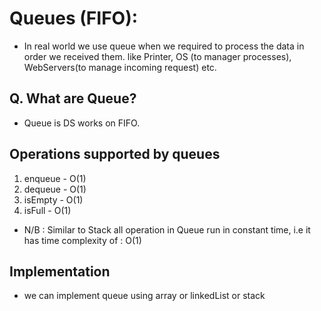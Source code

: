 # Queues (FIFO):

- In real world we use queue when we required to process the data in order we received them.
  like Printer, OS (to manager processes), WebServers(to manage incoming request) etc.

## Q. What are Queue?

- Queue is DS works on FIFO.

## Operations supported by queues

1. enqueue - O(1)
2. dequeue - O(1)
3. isEmpty - O(1)
4. isFull - O(1)

- N/B : Similar to Stack all operation in Queue run in constant time, i.e it has time complexity of : O(1)

## Implementation

- we can implement queue using array or linkedList or stack
